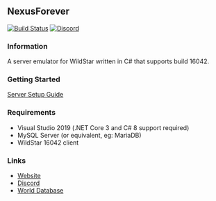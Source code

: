 ## NexusForever
[![Build Status](https://travis-ci.com/NexusForever/NexusForever.svg?branch=master)](https://travis-ci.com/NexusForever/NexusForever)
[![Discord](https://img.shields.io/discord/499473932131500034.svg?style=flat&logo=discord)](https://discord.gg/8wT3GEQ)

### Information
A server emulator for WildStar written in C# that supports build 16042.

### Getting Started
[Server Setup Guide](https://github.com/Rawaho/NexusForever/wiki/Installation)

### Requirements
 * Visual Studio 2019 (.NET Core 3 and C# 8 support required)
 * MySQL Server (or equivalent, eg: MariaDB)
 * WildStar 16042 client

### Links
 * [Website](https://emulator.ws)
 * [Discord](https://discord.gg/8wT3GEQ)
 * [World Database](https://github.com/NexusForever/NexusForever.WorldDatabase)
